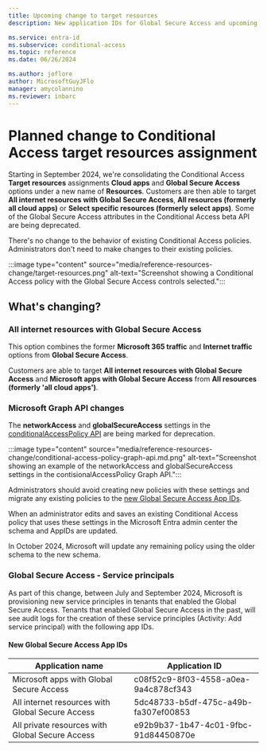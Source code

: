 ```yaml
---
title: Upcoming change to target resources
description: New application IDs for Global Secure Access and upcoming changes to the conditionalAccessPolicy API.

ms.service: entra-id
ms.subservice: conditional-access
ms.topic: reference
ms.date: 06/26/2024

ms.author: joflore
author: MicrosoftGuyJFlo
manager: amycolannino
ms.reviewer: inbarc
---
```

# Planned change to Conditional Access target resources assignment

Starting in September 2024, we're consolidating the Conditional Access **Target resources** assignments **Cloud apps** and **Global Secure Access** options under a new name of **Resources**. Customers are then able to target **All internet resources with Global Secure Access**, **All resources (formerly all cloud apps)** or **Select specific resources (formerly select apps)**. Some of the Global Secure Access attributes in the Conditional Access beta API are being deprecated. 

There's no change to the behavior of existing Conditional Access policies. Administrators don't need to make changes to their existing policies.

:::image type="content" source="media/reference-resources-change/target-resources.png" alt-text="Screenshot showing a Conditional Access policy with the Global Secure Access controls selected.":::

## What's changing?

### All internet resources with Global Secure Access

This option combines the former **Microsoft 365 traffic** and **Internet traffic** options from **Global Secure Access**. 

Customers are able to target **All internet resources with Global Secure Access** and **Microsoft apps with Global Secure Access** from **All resources (formerly 'all cloud apps')**.

### Microsoft Graph API changes

The **networkAccess** and **globalSecureAccess** settings in the [conditionalAccessPolicy API](/graph/api/conditionalaccessroot-post-policies) are being marked for deprecation. 

:::image type="content" source="media/reference-resources-change/conditional-access-policy-graph-api.md.png" alt-text="Screenshot showing an example of the networkAccess and globalSecureAccess settings in the contisionalAccessPolicy Graph API.":::

Administrators should avoid creating new policies with these settings and migrate any existing policies to the [new Global Secure Access App IDs](#new-global-secure-access-app-ids).

When an administrator edits and saves an existing Conditional Access policy that uses these settings in the Microsoft Entra admin center the schema and AppIDs are updated.

In October 2024, Microsoft will update any remaining policy using the older schema to the new schema.  

### Global Secure Access - Service principals

As part of this change, between July and September 2024, Microsoft is provisioning new service principles in tenants that enabled the Global Secure Access. Tenants that enabled Global Secure Access in the past, will see audit logs for the creation of these service principles (Activity: Add service principal) with the following app IDs. 

#### New Global Secure Access App IDs

| Application name | Application ID |
| --- | --- |
| Microsoft apps with Global Secure Access | c08f52c9-8f03-4558-a0ea-9a4c878cf343 |
| All internet resources with Global Secure Access | 5dc48733-b5df-475c-a49b-fa307ef00853 |
| All private resources with Global Secure Access | e92b9b37-1b47-4c01-9fbc-91d84450870e |
